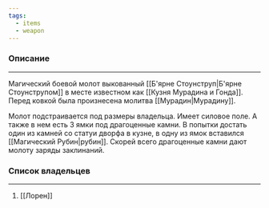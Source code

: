 ```yaml
---
tags:
  - items
  - weapon
---
```

### Описание
---
Магический боевой молот выкованный [[Б'ярне Стоунструп|Б'ярне Стоунструпом]] в месте известном как [[Кузня Мурадина и Гонда]]. Перед ковкой была произнесена молитва [[Мурадин|Мурадину]].  

Молот подстраивается под размеры владельца. Имеет силовое поле. А также в нем есть 3 ямки под драгоценные камни. В попытки достать один из камней со статуи дворфа в кузне, в одну из ямок вставился [[Магический Рубин|рубин]]. Скорей всего драгоценные камни дают молоту заряды заклинаний.  

### Список владельцев
---
1. [[Лорен]]  